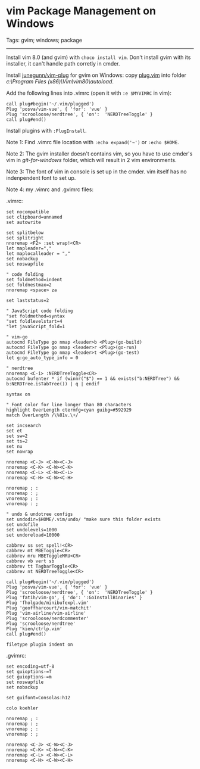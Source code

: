 # vim Package Management on Windows
Tags: gvim; windows; package

------

Install vim 8.0 (and gvim) with `choco install vim`.
Don't install gvim with its installer, it can't handle path corretly in cmder.

Install [junegunn/vim-plug](https://github.com/junegunn/vim-plug) for gvim on
Windows: copy [plug.vim](https://raw.githubusercontent.com/junegunn/vim-plug/master/plug.vim)
into folder *c:\Program Files (x86)\Vim\vim80\autoload*.

Add the following lines into .vimrc (open it with `:e $MYVIMRC` in vim):
```
call plug#begin('~/.vim/plugged')
Plug 'posva/vim-vue', { 'for': 'vue' }
Plug 'scrooloose/nerdtree', { 'on':  'NERDTreeToggle' }
call plug#end()
```

Install plugins with `:PlugInstall`.

Note 1:
Find .vimrc file location with `:echo expand('~')` or `:echo $HOME`.

Note 2: The gvim installer doesn't contains vim, so you have to use
cmder's vim in *git-for-windows* folder, which will result in 2 vim environments.

Note 3: The font of vim in console is set up in the cmder.
vim itself has no indenpendent font to set up.

Note 4: my .vimrc and .gvimrc files:

.vimrc:
```
set nocompatible
set clipboard=unnamed
set autowrite

set splitbelow
set splitright
nnoremap <F2> :set wrap!<CR>
let mapleader=","
let maplocalleader = ","
set nobackup
set noswapfile

" code folding
set foldmethod=indent
set foldnestmax=2
nnoremap <space> za

set laststatus=2

" JavaScript code folding
"set foldmethod=syntax
"set foldlevelstart=4
"let javaScript_fold=1

" vim-go
autocmd FileType go nmap <leader>b <Plug>(go-build)
autocmd FileType go nmap <leader>r <Plug>(go-run)
autocmd FileType go nmap <leader>t <Plug>(go-test)
let g:go_auto_type_info = 0

" nerdtree
nnoremap <C-i> :NERDTreeToggle<CR>
autocmd bufenter * if (winnr("$") == 1 && exists("b:NERDTree") && b:NERDTree.isTabTree()) | q | endif

syntax on

" Font color for line longer than 80 characters
highlight OverLength ctermfg=cyan guibg=#592929
match OverLength /\%81v.\+/

set incsearch
set et
set sw=2
set ts=2
set nu
set nowrap

nnoremap <C-J> <C-W><C-J>
nnoremap <C-K> <C-W><C-K>
nnoremap <C-L> <C-W><C-L>
nnoremap <C-H> <C-W><C-H>

nnoremap ; :
nnoremap : ;
vnoremap ; :
vnoremap : ;

" undo & undotree configs
set undodir=$HOME/.vim/undo/ "make sure this folder exists
set undofile
set undolevels=1000
set undoreload=10000

cabbrev ss set spell!<CR>
cabbrev mt MBEToggle<CR>
cabbrev mru MBEToggleMRU<CR>
cabbrev vb vert sb
cabbrev tt TagbarToggle<CR>
cabbrev nt NERDTreeToggle<CR>

call plug#begin('~/.vim/plugged')
Plug 'posva/vim-vue', { 'for': 'vue' }
Plug 'scrooloose/nerdtree', { 'on':  'NERDTreeToggle' }
Plug 'fatih/vim-go', { 'do': ':GoInstallBinaries' }
Plug 'fholgado/minibufexpl.vim'
Plug 'geoffharcourt/vim-matchit'
Plug 'vim-airline/vim-airline'
Plug 'scrooloose/nerdcommenter'
Plug 'scrooloose/nerdtree'
Plug 'kien/ctrlp.vim'
call plug#end()

filetype plugin indent on
```

.gvimrc:
```
set encoding=utf-8
set guioptions-=T
set guioptions-=m
set noswapfile
set nobackup

set guifont=Consolas:h12

colo koehler

nnoremap ; :
nnoremap : ;
vnoremap ; :
vnoremap : ;

nnoremap <C-J> <C-W><C-J>
nnoremap <C-K> <C-W><C-K>
nnoremap <C-L> <C-W><C-L>
nnoremap <C-H> <C-W><C-H>
```
